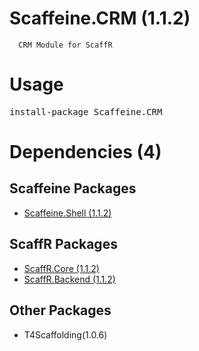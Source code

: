 ﻿Scaffeine.CRM (1.1.2)
======

      CRM Module for ScaffR
    
Usage
======
<pre>install-package Scaffeine.CRM</pre>
Dependencies (4)
=====

Scaffeine Packages
------
* [Scaffeine.Shell (1.1.2)](https://github.com/wcpro/Scaffeine/tree/master/src/Scaffeine.Shell)

ScaffR Packages
------
* [ScaffR.Core (1.1.2)](https://github.com/wcpro/ScaffR/tree/master/src/ScaffR.Core)
* [ScaffR.Backend (1.1.2)](https://github.com/wcpro/ScaffR/tree/master/src/ScaffR.Backend)

Other Packages
------
* T4Scaffolding(1.0.6)
